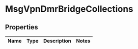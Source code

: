 
# MsgVpnDmrBridgeCollections

## Properties
Name | Type | Description | Notes
------------ | ------------- | ------------- | -------------



